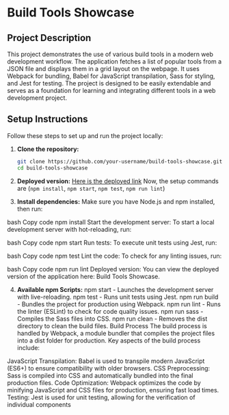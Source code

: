 # Build Tools Showcase

## Project Description

This project demonstrates the use of various build tools in a modern web development workflow. The application fetches a list of popular tools from a JSON file and displays them in a grid layout on the webpage. It uses Webpack for bundling, Babel for JavaScript transpilation, Sass for styling, and Jest for testing. The project is designed to be easily extendable and serves as a foundation for learning and integrating different tools in a web development project.

## Setup Instructions

Follow these steps to set up and run the project locally:

1. **Clone the repository:**
   ```bash
   git clone https://github.com/your-username/build-tools-showcase.git
   cd build-tools-showcase
   ```
2. **Deployed version:**
   [Here is the deployed link](https://build-showcase.netlify.app/)
   Now, the setup commands are (`npm install`, `npm start`, `npm test`, `npm run lint`)

3. **Install dependencies:**
 Make sure you have Node.js and npm installed, then run:

bash
Copy code
npm install
Start the development server: To start a local development server with hot-reloading, run:

bash
Copy code
npm start
Run tests: To execute unit tests using Jest, run:

bash
Copy code
npm test
Lint the code: To check for any linting issues, run:

bash
Copy code
npm run lint
Deployed version: You can view the deployed version of the application here: Build Tools Showcase.

4. **Available npm Scripts:**
npm start - Launches the development server with live-reloading.
npm test - Runs unit tests using Jest.
npm run build - Bundles the project for production using Webpack.
npm run lint - Runs the linter (ESLint) to check for code quality issues.
npm run sass - Compiles the Sass files into CSS.
npm run clean - Removes the dist directory to clean the build files.
Build Process
The build process is handled by Webpack, a module bundler that compiles the project files into a dist folder for production. Key aspects of the build process include:

JavaScript Transpilation: Babel is used to transpile modern JavaScript (ES6+) to ensure compatibility with older browsers.
CSS Preprocessing: Sass is compiled into CSS and automatically bundled into the final production files.
Code Optimization: Webpack optimizes the code by minifying JavaScript and CSS files for production, ensuring fast load times.
Testing: Jest is used for unit testing, allowing for the verification of individual components
